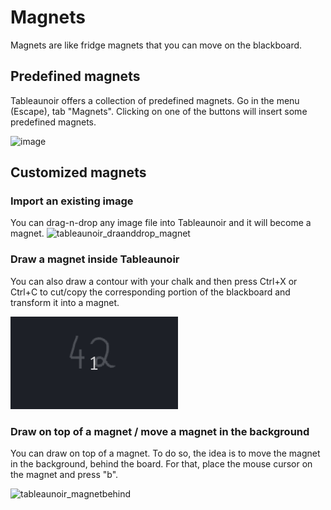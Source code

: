 # Magnets

Magnets are like fridge magnets that you can move on the blackboard.


## Predefined magnets

Tableaunoir offers a collection of predefined magnets. Go in the menu (Escape), tab "Magnets". Clicking on one of the buttons will insert some predefined magnets.

![image](https://user-images.githubusercontent.com/43071857/192145218-64f5c2ca-afba-49d4-950c-5c96dac8d0a4.png)

## Customized magnets

### Import an existing image

You can drag-n-drop any image file into Tableaunoir and it will become a magnet.
![tableaunoir_draanddrop_magnet](https://user-images.githubusercontent.com/43071857/192146415-f2f5e020-30f4-4200-9d5e-8fb968c13bb6.gif)

### Draw a magnet inside Tableaunoir

You can also draw a contour with your chalk and then press Ctrl+X or Ctrl+C to cut/copy the corresponding portion of the blackboard and transform it into a magnet.

![Create a magnet](img/createmagnet.gif)


### Draw on top of a magnet / move a magnet in the background

You can draw on top of a magnet. To do so, the idea is to move the magnet in the background, behind the board. For that, place the mouse cursor on the magnet and press "b".

![tableaunoir_magnetbehind](https://user-images.githubusercontent.com/43071857/192146493-518884dc-98d2-486d-8813-707f7684681b.gif)




